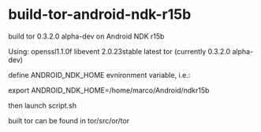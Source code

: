 # build-tor-android-ndk-r15b
build tor 0.3.2.0 alpha-dev on Android NDK r15b

Using:
openssl1.1.0f
libevent 2.0.23stable
latest tor (currently 0.3.2.0 alpha-dev)


define ANDROID_NDK_HOME evnironment variable, i.e.:

export ANDROID_NDK_HOME=/home/marco/Android/ndkr15b


then launch script.sh

built tor can be found in tor/src/or/tor


